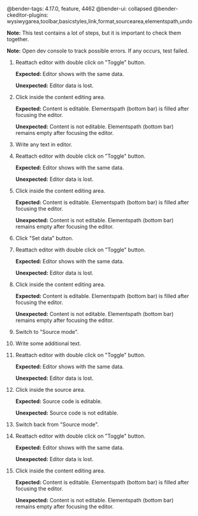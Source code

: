 @bender-tags: 4.17.0, feature, 4462
@bender-ui: collapsed
@bender-ckeditor-plugins: wysiwygarea,toolbar,basicstyles,link,format,sourcearea,elementspath,undo

**Note:** This test contains a lot of steps, but it is important to check them together.

**Note:** Open dev console to track possible errors. If any occurs, test failed.

1. Reattach editor with double click on "Toggle" button.

	**Expected:** Editor shows with the same data.

	**Unexpected:** Editor data is lost.

2. Click inside the content editing area.

	**Expected:** Content is editable. Elementspath (bottom bar) is filled after focusing the editor.

	**Unexpected:** Content is not editable. Elementspath (bottom bar) remains empty after focusing the editor.

3. Write any text in editor.

4. Reattach editor with double click on "Toggle" button.

	**Expected:** Editor shows with the same data.

	**Unexpected:** Editor data is lost.

5. Click inside the content editing area.

	**Expected:** Content is editable. Elementspath (bottom bar) is filled after focusing the editor.

	**Unexpected:** Content is not editable. Elementspath (bottom bar) remains empty after focusing the editor.

6. Click "Set data" button.

7. Reattach editor with double click on "Toggle" button.

	**Expected:** Editor shows with the same data.

	**Unexpected:** Editor data is lost.

8. Click inside the content editing area.

	**Expected:** Content is editable. Elementspath (bottom bar) is filled after focusing the editor.

	**Unexpected:** Content is not editable. Elementspath (bottom bar) remains empty after focusing the editor.

9. Switch to "Source mode".

10. Write some additional text.

11. Reattach editor with double click on "Toggle" button.

	**Expected:** Editor shows with the same data.

	**Unexpected:** Editor data is lost.

12. Click inside the source area.

	**Expected:** Source code is editable.

	**Unexpected:** Source code is not editable.

13. Switch back from "Source mode".

14. Reattach editor with double click on "Toggle" button.

	**Expected:** Editor shows with the same data.

	**Unexpected:** Editor data is lost.

15. Click inside the content editing area.

	**Expected:** Content is editable. Elementspath (bottom bar) is filled after focusing the editor.

	**Unexpected:** Content is not editable. Elementspath (bottom bar) remains empty after focusing the editor.
